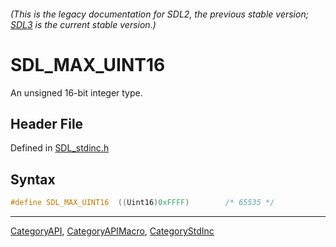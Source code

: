 ###### (This is the legacy documentation for SDL2, the previous stable version; [SDL3](https://wiki.libsdl.org/SDL3/) is the current stable version.)
# SDL_MAX_UINT16

An unsigned 16-bit integer type.

## Header File

Defined in [SDL_stdinc.h](https://github.com/libsdl-org/SDL/blob/SDL2/include/SDL_stdinc.h)

## Syntax

```c
#define SDL_MAX_UINT16  ((Uint16)0xFFFF)        /* 65535 */
```

----
[CategoryAPI](CategoryAPI), [CategoryAPIMacro](CategoryAPIMacro), [CategoryStdInc](CategoryStdInc)

